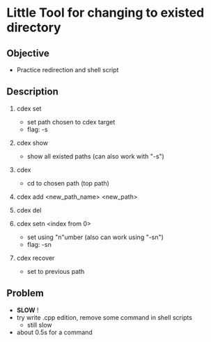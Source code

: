 # Little Tool for changing to existed directory
## Objective
- Practice redirection and shell script

## Description
1. cdex set <existing paths>
	- set path chosen to cdex target
	- flag: -s

2. cdex show
	- show all existed paths (can also work with "-s")

3. cdex
	- cd to chosen path (top path)

4. cdex add <new_path_name> <new_path>

5. cdex del <existing paths>

6. cdex setn <index from 0>
	- set using "n"umber (also can work using "-sn")
	- flag: -sn

7. cdex recover
	- set to previous path

## Problem
- **SLOW** !
- try write .cpp edition, remove some command in shell scripts
	- still slow
- about 0.5s for a command
